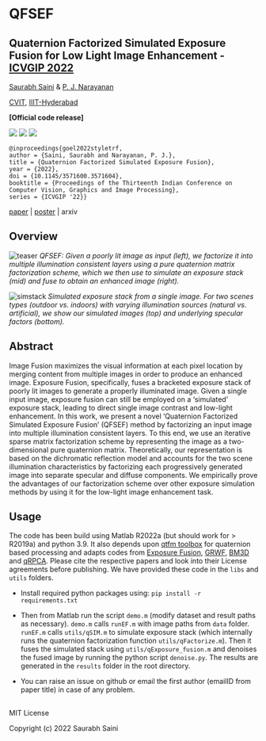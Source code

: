 # QFSEF
## Quaternion Factorized Simulated Exposure Fusion for Low Light Image Enhancement - [ICVGIP 2022](https://events.iitgn.ac.in/2022/icvgip/)

[Saurabh Saini](https://sophont01.github.io/) & [P. J. Narayanan](https://scholar.google.co.in/citations?user=3HKjt_IAAAAJ&hl=en&oi=ao)

[CVIT](https://cvit.iiit.ac.in/), [IIIT-Hyderabad](https://www.iiit.ac.in/)

**[Official code release]**

![](https://img.shields.io/badge/Matlab-R2022a-green) ![](https://img.shields.io/badge/Python-3.9-green) ![](https://img.shields.io/badge/Ubuntu-22.04-green)

```
@inproceedings{goel2022styletrf,
author = {Saini, Saurabh and Narayanan, P. J.},
title = {Quaternion Factorized Simulated Exposure Fusion},
year = {2022},
doi = {10.1145/3571600.3571604},
booktitle = {Proceedings of the Thirteenth Indian Conference on Computer Vision, Graphics and Image Processing},
series = {ICVGIP '22}}
```
[paper](https://sophont01.github.io/data/docs/QFSEF.pdf) | [poster](https://sophont01.github.io/data/docs/QFSEF_poster.pdf) | arxiv

## Overview

![teaser](https://user-images.githubusercontent.com/6546898/207841431-09a313e6-c883-4dc5-a154-c0f96e2ec01a.png)
_QFSEF: Given a poorly lit image as input (left), we factorize it into multiple illumination consistent layers using a pure quaternion matrix factorization scheme, which we then use to simulate an exposure stack (mid) and fuse to obtain an enhanced image (right)._

![simstack](https://user-images.githubusercontent.com/6546898/207841472-03f1eeff-c47c-49a9-ab38-bfe74164d757.png)
_Simulated exposure stack from a single image. For two scenes types (outdoor vs. indoors) with varying illumination sources (natural vs. artificial), we show our simulated images (top) and underlying specular factors (bottom)._

## Abstract
Image Fusion maximizes the visual information at each pixel location by merging content from multiple images in order to produce an enhanced image. Exposure Fusion, specifically, fuses a bracketed exposure stack of poorly lit images to generate a properly illuminated image. Given a single input image, exposure fusion can still be employed on a ‘simulated’ exposure stack, leading to direct single image contrast and low-light enhancement. In this work, we present a novel ‘Quaternion Factorized Simulated Exposure Fusion’ (QFSEF) method by factorizing an input image into multiple illumination consistent layers. To this end, we use an iterative sparse matrix factorization scheme by representing the image as a two-dimensional pure quaternion matrix. Theoretically, our representation is based on the dichromatic reflection model and accounts for the two scene illumination characteristics by factorizing each progressively generated image into separate specular and diffuse components. We empirically prove the advantages of our factorization scheme over other exposure simulation methods by using it for the low-light image enhancement task.

## Usage

The code has been build using Matlab R2022a (but should work for > R2019a) and python 3.9. It also depends upon [qtfm toolbox](https://qtfm.sourceforge.io/) for quaternion based processing and adapts codes from [Exposure Fusion](https://mericam.github.io/exposure_fusion/index.html), [GRWF](http://leogrady.net/software/), [BM3D](https://webpages.tuni.fi/foi/GCF-BM3D/) and [qRPCA](https://github.com/takshingchan/spl2016). Please cite the respective papers and look into their License agreements before publishing. We have provided these code in the `libs` and `utils` folders.

* Install required python packages using:
  `pip install -r requirements.txt`

* Then from Matlab run the script `demo.m` (modify dataset and result paths as necessary).
`demo.m` calls `runEF.m` with image paths from `data` folder.
`runEF.m` calls `utils/qSIM.m` to simulate exposure stack (which internally runs the quaternion factorization function `utils/qFactorize.m`). Then it fuses the simulated stack using `utils/qExposure_fusion.m`  and denoises the fused image by running the python script `denoise.py`. The results are generated in the `results` folder in the root directory. 

* You can raise an issue on github or email the first author (emailID from paper title) in case of any problem.

## 
MIT License

Copyright (c) 2022 Saurabh Saini
